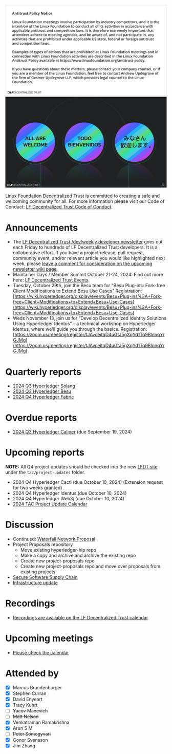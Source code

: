 [//]: # (SPDX-License-Identifier: CC-BY-4.0)

![Antitrust Policy Notice](../images/antitrust-policy-notice.png "Antitrust Policy Notice")
![All are Welcome in the LF Decentralized Trust Community](../images/all-are-welcome.png "All are Welcome in the LF Decentralized Trust Community")

Linux Foundation Decentralized Trust is committed to creating a safe and welcoming community for all. For more information please visit our Code of Conduct: [LF Decentralized Trust Code of Conduct](../../governing-documents/code-of-conduct.md).

# Announcements
- The [LF Decentralized Trust /dev/weekly developer newsletter](https://wiki.hyperledger.org/pages/viewpage.action?pageId=39618905) goes out each Friday to hundreds of LF Decentralized Trust developers. It is a collaborative effort. If you have a project release, pull request, community event, and/or relevant article you would like highlighted next week, please [leave a comment for consideration on the upcoming newsletter wiki page](https://wiki.hyperledger.org/display/DR/2024).
- Maintainer Days / Member Summit October 21-24, 2024: Find out more here: [LF Decentralized Trust Events](https://www.lfdecentralizedtrust.org/events/hyperledger-foundation-lf-decentralized-trust-member-summit?hsLang=en).
- Tuesday, October 29th, join the Besu team for "Besu Plug-ins: Fork-free Client Modifications to Extend Besu Use Cases"
Registration: [https://wiki.hyperledger.org/display/events/Besu+Plug-ins%3A+Fork-free+Client+Modifications+to+Extend+Besu+Use-Cases](https://wiki.hyperledger.org/display/events/Besu+Plug-ins%3A+Fork-free+Client+Modifications+to+Extend+Besu+Use-Cases)
-  Weds November 13, join us for “Develop Decentralized Identity Solutions Using Hyperledger Identus” - a technical workshop on Hyperledger Identus, where we'll guide you through the basics. Registration: [https://zoom.us/meeting/register/tJAvceitqD4uGtJ5gXqYd1Tq9BlnnqYrGJMg](https://zoom.us/meeting/register/tJAvceitqD4uGtJ5gXqYd1Tq9BlnnqYrGJMg)

# Quarterly reports
- [2024 Q3 Hyperledger Solang](https://github.com/hyperledger/toc/pull/305)
- [2024 Q3 Hyperledger Besu](https://github.com/hyperledger/toc/pull/306)
- [2024 Q4 Hyperledger Fabric](https://github.com/LF-Decentralized-Trust/governance/pull/43)

# Overdue reports
- [2024 Q3 Hyperledger Caliper](https://github.com/hyperledger/toc/pull/307) (due September 19, 2024)

# Upcoming reports

**NOTE:** All Q4 project updates should be checked into the new [LFDT site](https://github.com/lf-decentralized-trust/governance) under the `tac/project-updates` folder.

- 2024 Q4 Hyperledger Cacti (due October 10, 2024) (Extension request for two weeks granted)
- 2024 Q4 Hyperledger Identus (due October 10, 2024)
- 2024 Q4 Hyperledger Web3j (due October 10, 2024)
- [2024 TAC Project Update Calendar](../../project-updates/2024/2024-schedule.md)

# Discussion
- Continued: [Waterfall Network Proposal](https://github.com/hyperledger/hyperledger-hip/pull/21)
- Project Proposals repository
    - Move existing hyperledger-hip repo
    - Make a copy and archive and archive the existing repo
    - Create new project-proposals repo
    - Create new project-proposals repo and move over proposals from existing projects
- [Secure Software Supply Chain](https://github.com/LF-Decentralized-Trust/governance/pull/26)
- [Infrastructure update](https://docs.google.com/presentation/d/1vqR503k0SqIhW739wXCJcIifKuy5qbC59LwPs3oI7GE/edit?usp=sharing)

# Recordings
- [Recordings are available on the LF Decentralized Trust calendar](https://zoom-lfx.platform.linuxfoundation.org/meetings/lf-decentralized-trust)

# Upcoming meetings
- [Please check the calendar](https://zoom-lfx.platform.linuxfoundation.org/meetings/lf-decentralized-trust)

# Attended by

- [x] Marcus Brandenburger
- [x] Stephen Curran
- [x] David Enyeart
- [x] Tracy Kuhrt
- [ ] ~~Yacov Manevich~~
- [ ] ~~Matt Nelson~~
- [x] Venkatraman Ramakrishna
- [x] Arun S M
- [ ] ~~Peter Somogyvari~~
- [x] Conor Svensson
- [x] Jim Zhang
